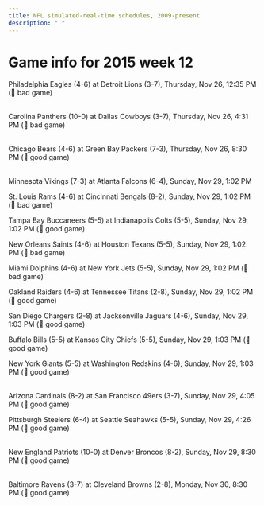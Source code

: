 ```yaml
---
title: NFL simulated-real-time schedules, 2009-present
description: " "
---
```


# Game info for 2015 week 12

Philadelphia Eagles (4-6) at Detroit Lions (3-7), Thursday, Nov 26, 12:35 PM (:red_circle: bad game)

<br/>Carolina Panthers (10-0) at Dallas Cowboys (3-7), Thursday, Nov 26, 4:31 PM (:red_circle: bad game)

<br/>Chicago Bears (4-6) at Green Bay Packers (7-3), Thursday, Nov 26, 8:30 PM (:football: good game)

<br/>Minnesota Vikings (7-3) at Atlanta Falcons (6-4), Sunday, Nov 29, 1:02 PM

St. Louis Rams (4-6) at Cincinnati Bengals (8-2), Sunday, Nov 29, 1:02 PM (:red_circle: bad game)

Tampa Bay Buccaneers (5-5) at Indianapolis Colts (5-5), Sunday, Nov 29, 1:02 PM (:football: good game)

New Orleans Saints (4-6) at Houston Texans (5-5), Sunday, Nov 29, 1:02 PM (:red_circle: bad game)

Miami Dolphins (4-6) at New York Jets (5-5), Sunday, Nov 29, 1:02 PM (:red_circle: bad game)

Oakland Raiders (4-6) at Tennessee Titans (2-8), Sunday, Nov 29, 1:02 PM (:football: good game)

San Diego Chargers (2-8) at Jacksonville Jaguars (4-6), Sunday, Nov 29, 1:03 PM (:football: good game)

Buffalo Bills (5-5) at Kansas City Chiefs (5-5), Sunday, Nov 29, 1:03 PM (:football: good game)

New York Giants (5-5) at Washington Redskins (4-6), Sunday, Nov 29, 1:03 PM (:football: good game)

<br/>Arizona Cardinals (8-2) at San Francisco 49ers (3-7), Sunday, Nov 29, 4:05 PM (:football: good game)

Pittsburgh Steelers (6-4) at Seattle Seahawks (5-5), Sunday, Nov 29, 4:26 PM (:football: good game)

<br/>New England Patriots (10-0) at Denver Broncos (8-2), Sunday, Nov 29, 8:30 PM (:football: good game)

<br/>Baltimore Ravens (3-7) at Cleveland Browns (2-8), Monday, Nov 30, 8:30 PM (:football: good game)

